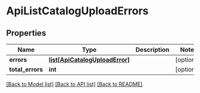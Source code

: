 # ApiListCatalogUploadErrors

## Properties
Name | Type | Description | Notes
------------ | ------------- | ------------- | -------------
**errors** | [**list[ApiCatalogUploadError]**](ApiCatalogUploadError.md) |  | [optional] 
**total_errors** | **int** |  | [optional] 

[[Back to Model list]](../README.md#documentation-for-models) [[Back to API list]](../README.md#documentation-for-api-endpoints) [[Back to README]](../README.md)


